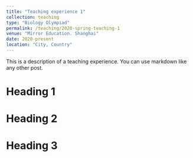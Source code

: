 ```yaml
---
title: "Teaching experience 1"
collection: teaching
type: "Biology Olympiad"
permalink: /teaching/2020-spring-teaching-1
venue: "Mirror Education. Shanghai"
date: 2020-present
location: "City, Country"
---
```


This is a description of a teaching experience. You can use markdown like any other post.

Heading 1
======

Heading 2
======

Heading 3
======
